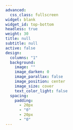 ```yaml
---
advanced:
  css_class: fullscreen
widget: blank
widget_id: top-bottom
headless: true
weight: 30
title: null
subtitle: null
active: false
design:
  columns: "1"
  background:
    image: ""
    image_darken: 0
    image_parallax: false
    image_position: center
    image_size: cover
    text_color_light: false
  spacing:
    padding:
      - 20px
      - "0"
      - 20px
      - "0"
---
```

